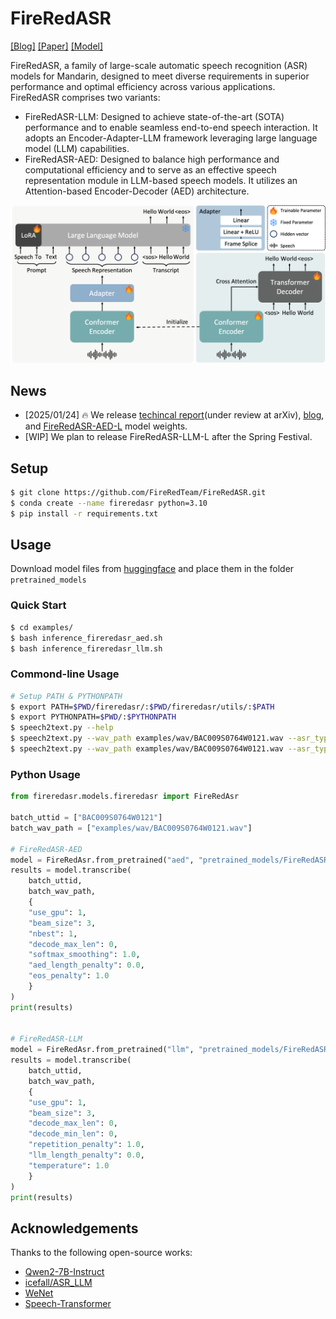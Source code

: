 # FireRedASR

[[Blog]](https://fireredteam.github.io/demos/firered_asr/)
[[Paper]]()
[[Model]](https://huggingface.co/fireredteam)

FireRedASR, a family of large-scale automatic speech recognition (ASR) models for Mandarin, designed to meet diverse requirements in superior performance and optimal efficiency across various applications. FireRedASR comprises two variants:
- FireRedASR-LLM: Designed to achieve state-of-the-art (SOTA) performance and to enable seamless end-to-end speech interaction. It adopts an Encoder-Adapter-LLM framework leveraging large language model (LLM) capabilities.
- FireRedASR-AED: Designed to balance high performance and computational efficiency and to serve as an effective speech representation module in LLM-based speech models. It utilizes an Attention-based Encoder-Decoder (AED) architecture.

![Model](/assets/FireRedASR_model.png)


## News
- [2025/01/24] 🔥 We release [techincal report]()(under review at arXiv), [blog](https://fireredteam.github.io/demos/firered_asr/), and [FireRedASR-AED-L](https://huggingface.co/fireredteam/FireRedASR-AED-L/tree/main) model weights.
- [WIP] We plan to release FireRedASR-LLM-L after the Spring Festival.

## Setup

```bash
$ git clone https://github.com/FireRedTeam/FireRedASR.git
$ conda create --name fireredasr python=3.10
$ pip install -r requirements.txt
```

## Usage
Download model files from [huggingface](https://huggingface.co/fireredteam) and place them in the folder `pretrained_models`

### Quick Start
```bash
$ cd examples/
$ bash inference_fireredasr_aed.sh
$ bash inference_fireredasr_llm.sh
```

### Commond-line Usage
```bash
# Setup PATH & PYTHONPATH
$ export PATH=$PWD/fireredasr/:$PWD/fireredasr/utils/:$PATH
$ export PYTHONPATH=$PWD/:$PYTHONPATH
$ speech2text.py --help
$ speech2text.py --wav_path examples/wav/BAC009S0764W0121.wav --asr_type "aed" --model_dir pretrained_models/FireRedASR-AED-L
$ speech2text.py --wav_path examples/wav/BAC009S0764W0121.wav --asr_type "llm" --model_dir pretrained_models/FireRedASR-LLM-L
```

### Python Usage
```python
from fireredasr.models.fireredasr import FireRedAsr

batch_uttid = ["BAC009S0764W0121"]
batch_wav_path = ["examples/wav/BAC009S0764W0121.wav"]

# FireRedASR-AED
model = FireRedAsr.from_pretrained("aed", "pretrained_models/FireRedASR-AED-L")
results = model.transcribe(
    batch_uttid,
    batch_wav_path,
    {
    "use_gpu": 1,
    "beam_size": 3,
    "nbest": 1,
    "decode_max_len": 0,
    "softmax_smoothing": 1.0,
    "aed_length_penalty": 0.0,
    "eos_penalty": 1.0
    }
)
print(results)


# FireRedASR-LLM
model = FireRedAsr.from_pretrained("llm", "pretrained_models/FireRedASR-LLM-L")
results = model.transcribe(
    batch_uttid,
    batch_wav_path,
    {
    "use_gpu": 1,
    "beam_size": 3,
    "decode_max_len": 0,
    "decode_min_len": 0,
    "repetition_penalty": 1.0,
    "llm_length_penalty": 0.0,
    "temperature": 1.0
    }
)
print(results)
```


## Acknowledgements
Thanks to the following open-source works:
- [Qwen2-7B-Instruct](https://huggingface.co/Qwen/Qwen2-7B-Instruct)
- [icefall/ASR_LLM](https://github.com/k2-fsa/icefall/tree/master/egs/speech_llm/ASR_LLM)
- [WeNet](https://github.com/wenet-e2e/wenet)
- [Speech-Transformer](https://github.com/kaituoxu/Speech-Transformer)
